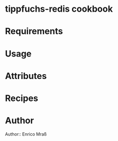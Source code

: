 # tippfuchs-redis cookbook

# Requirements

# Usage

# Attributes

# Recipes

# Author

Author:: Enrico Mraß